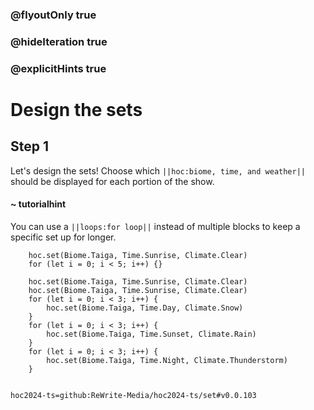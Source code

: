 ### @flyoutOnly true
### @hideIteration true
### @explicitHints true

# Design the sets

## Step 1
Let's design the sets! Choose which ``||hoc:biome, time, and weather||`` should be displayed for each portion of the show.

#### ~ tutorialhint
You can use a ``||loops:for loop||`` instead of multiple blocks to keep a specific set up for longer.

```ghost
    hoc.set(Biome.Taiga, Time.Sunrise, Climate.Clear)
    for (let i = 0; i < 5; i++) {}
```
```template
    hoc.set(Biome.Taiga, Time.Sunrise, Climate.Clear)
    hoc.set(Biome.Taiga, Time.Sunrise, Climate.Clear)
    for (let i = 0; i < 3; i++) {
        hoc.set(Biome.Taiga, Time.Day, Climate.Snow)
    }
    for (let i = 0; i < 3; i++) {
        hoc.set(Biome.Taiga, Time.Sunset, Climate.Rain)
    }
    for (let i = 0; i < 3; i++) {
        hoc.set(Biome.Taiga, Time.Night, Climate.Thunderstorm)
    }
    
```

```package
hoc2024-ts=github:ReWrite-Media/hoc2024-ts/set#v0.0.103
```